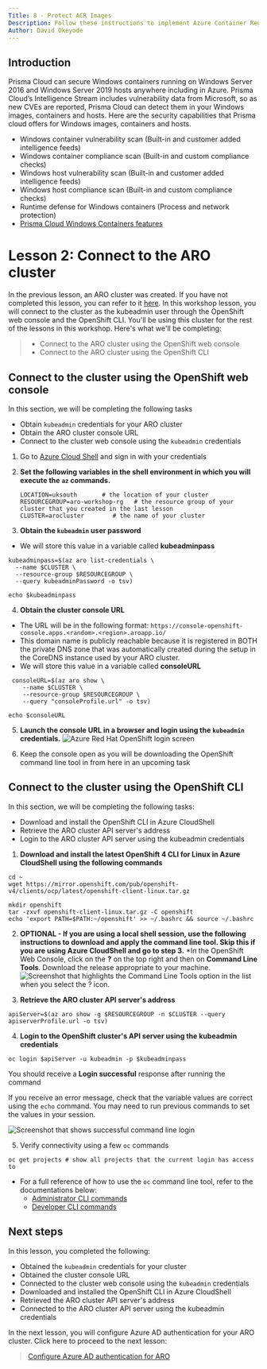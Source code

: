 ```yaml
---
Title: 8 - Protect ACR Images
Description: Follow these instructions to implement Azure Container Registry (ACR)scanning using Prisma Cloud Compute
Author: David Okeyode
---
```


## Introduction
Prisma Cloud can secure Windows containers running on Windows Server 2016 and Windows Server 2019 hosts anywhere including in Azure. Prisma Cloud’s Intelligence Stream includes vulnerability data from Microsoft, so as new CVEs are reported, Prisma Cloud can detect them in your Windows images, containers and hosts. Here are the security capabilities that Prisma cloud offers for Windows images, containers and hosts.

* Windows container vulnerability scan (Built-in and customer added intelligence feeds)
* Windows container compliance scan (Built-in and custom compliance checks)
* Windows host vulnerability scan (Built-in and customer added intelligence feeds)
* Windows host compliance scan (Built-in and custom compliance checks)
* Runtime defense for Windows containers (Process and network protection) 
* [Prisma Cloud Windows Containers features](https://docs.paloaltonetworks.com/prisma/prisma-cloud/prisma-cloud-admin-compute/install/install_windows.html)

# Lesson 2: Connect to the ARO cluster

In the previous lesson, an ARO cluster was created. If you have not completed this lesson, you can refer to it [here](1-create-aro-cluster.md).
In this workshop lesson, you will connect to the cluster as the kubeadmin user through the OpenShift web console and the OpenShift CLI. You'll be using this cluster for the rest of the lessons in this workshop. Here's what we'll be completing:

> * Connect to the ARO cluster using the OpenShift web console
> * Connect to the ARO cluster using the OpenShift CLI

## Connect to the cluster using the OpenShift web console
In this section, we will be completing the following tasks
* Obtain `kubeadmin` credentials for your ARO cluster
* Obtain the ARO cluster console URL
* Connect to the cluster web console using the `kubeadmin` credentials

1. Go to [Azure Cloud Shell](https://shell.azure.com) and sign in with your credentials

2. **Set the following variables in the shell environment in which you will execute the `az` commands.**
   ```
   LOCATION=uksouth       # the location of your cluster
   RESOURCEGROUP=aro-workshop-rg   # the resource group of your cluster that you created in the last lesson           
   CLUSTER=arocluster        # the name of your cluster
   ```
3. **Obtain the `kubeadmin` user password**
* We will store this value in a variable called **kubeadminpass**
```
kubeadminpass=$(az aro list-credentials \
  --name $CLUSTER \
  --resource-group $RESOURCEGROUP \
  --query kubeadminPassword -o tsv)
```
```
echo $kubeadminpass
```

4. **Obtain the cluster console URL**
* The URL will be in the following format: `https://console-openshift-console.apps.<random>.<region>.aroapp.io/`
* This domain name is publicly reachable because it is registered in BOTH the private DNS zone that was automatically created during the setup in the CoreDNS instance used by your ARO cluster.
* We will store this value in a variable called **consoleURL**

```
 consoleURL=$(az aro show \
    --name $CLUSTER \
    --resource-group $RESOURCEGROUP \
    --query "consoleProfile.url" -o tsv)
```
```
echo $consoleURL
```

5. **Launch the console URL in a browser and login using the `kubeadmin` credentials.**
![Azure Red Hat OpenShift login screen](../img/2-aro-console-login.png)

6. Keep the console open as you will be downloading the OpenShift command line tool in from here in an upcoming task

## Connect to the cluster using the OpenShift CLI
In this section, we will be completing the following tasks:
* Download and install the OpenShift CLI in Azure CloudShell
* Retrieve the ARO cluster API server's address
* Login to the ARO cluster API server using the kubeadmin credentials

1. **Download and install the latest OpenShift 4 CLI for Linux in Azure CloudShell using the following commands**
```
cd ~
wget https://mirror.openshift.com/pub/openshift-v4/clients/ocp/latest/openshift-client-linux.tar.gz

mkdir openshift
tar -zxvf openshift-client-linux.tar.gz -C openshift
echo 'export PATH=$PATH:~/openshift' >> ~/.bashrc && source ~/.bashrc
```
2. **OPTIONAL - If you are using a local shell session, use the following instructions to download and apply the command line tool. Skip this if you are using Azure CloudShell and go to step 3.**
*In the OpenShift Web Console, click on the **?** on the top right and then on **Command Line Tools**. Download the release appropriate to your machine.
![Screenshot that highlights the Command Line Tools option in the list when you select the ? icon.](../img/2-aro-download-cli.png)

3. **Retrieve the ARO cluster API server's address**
```
apiServer=$(az aro show -g $RESOURCEGROUP -n $CLUSTER --query apiserverProfile.url -o tsv)
```

4. **Login to the OpenShift cluster's API server using the kubeadmin credentials**
```
oc login $apiServer -u kubeadmin -p $kubeadminpass
```
You should receive a **Login successful** response after running the command

If you receive an error message, check that the variable values are correct using the `echo` command. You may need to run previous commands to set the values in your session.

![Screenshot that shows successful command line login](../img/2-aro-oc-login.png)


5. Verify connectivity using a few `oc` commands
```
oc get projects # show all projects that the current login has access to
```
* For a full reference of how to use the `oc` command line tool, refer to the documentations below:
   * [Administrator CLI commands](https://docs.openshift.com/container-platform/4.6/cli_reference/openshift_cli/administrator-cli-commands.html)
   * [Developer CLI commands](https://docs.openshift.com/container-platform/4.6/cli_reference/openshift_cli/developer-cli-commands.html)

## Next steps

In this lesson, you completed the following:
* Obtained the `kubeadmin` credentials for your cluster
* Obtained the cluster console URL
* Connected to the cluster web console using the `kubeadmin` credentials
* Downloaded and installed the OpenShift CLI in Azure CloudShell
* Retrieved the ARO cluster API server's address
* Connected to the ARO cluster API server using the kubeadmin credentials

In the next lesson, you will configure Azure AD authentication for your ARO cluster. Click here to proceed to the next lesson:
> [Configure Azure AD authentication for ARO](3-configure-aro-azuread.md)
